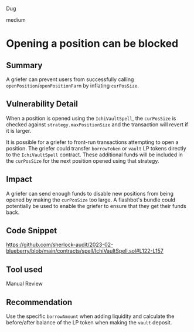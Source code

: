 Dug

medium

# Opening a position can be blocked

## Summary

A griefer can prevent users from successfully calling `openPosition`/`openPositionFarm` by inflating `curPosSize`.

## Vulnerability Detail

When a position is opened using the `IchiVaultSpell`, the `curPosSize` is checked against `strategy.maxPositionSize` and the transaction will revert if it is larger.

It is possible for a griefer to front-run transactions attempting to open a position. The griefer could transfer `borrowToken` or `vault` LP tokens directly to the `IchiVaultSpell` contract. These additional funds will be included in the `curPosSize` for the next position opened using that strategy.

## Impact

A griefer can send enough funds to disable new positions from being opened by making the `curPosSize` too large. A flashbot's bundle could potentially be used to enable the griefer to ensure that they get their funds back.

## Code Snippet

https://github.com/sherlock-audit/2023-02-blueberry/blob/main/contracts/spell/IchiVaultSpell.sol#L122-L157

## Tool used

Manual Review

## Recommendation

Use the specific `borrowAmount` when adding liquidity and calculate the before/after balance of the LP token when making the `vault` deposit.
